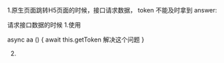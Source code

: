 1.原生页面跳转H5页面的时候，接口请求数据，   token 不能及时拿到
answer:

请求接口数据的时候
1.使用

async aa () {
  await this.getToken  解决这个问题
}


2.